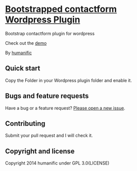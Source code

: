 # [Bootstrapped contactform Wordpress Plugin](http://bootstrapped.humanific.com)

Bootstrap contactform plugin for wordpress

Check out the [demo](http://bootstrapped.humanific.com) 

By [humanific](http://humanific.com)

## Quick start

Copy the Folder in your Wordpress plugin folder and enable it. 

## Bugs and feature requests

Have a bug or a feature request? [Please open a new issue](https://github.com/humanific/bootstrapped-carousel/issues).

## Contributing

Submit your pull request and I will check it.

## Copyright and license

Copyright 2014 humanific under GPL 3.0(LICENSE)
